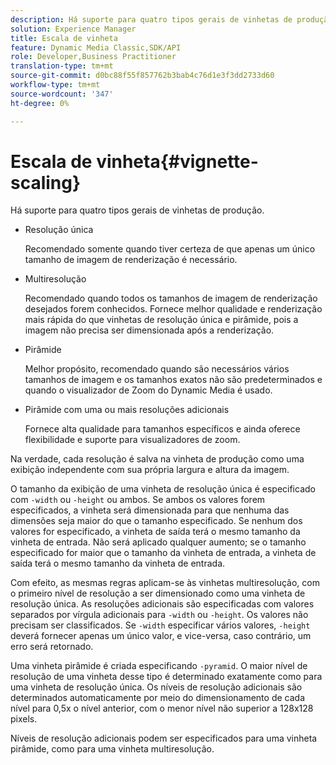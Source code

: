 ```yaml
---
description: Há suporte para quatro tipos gerais de vinhetas de produção.
solution: Experience Manager
title: Escala de vinheta
feature: Dynamic Media Classic,SDK/API
role: Developer,Business Practitioner
translation-type: tm+mt
source-git-commit: d0bc88f55f857762b3bab4c76d1e3f3dd2733d60
workflow-type: tm+mt
source-wordcount: '347'
ht-degree: 0%

---
```



# Escala de vinheta{#vignette-scaling}

Há suporte para quatro tipos gerais de vinhetas de produção.

* Resolução única

   Recomendado somente quando tiver certeza de que apenas um único tamanho de imagem de renderização é necessário.
* Multiresolução

   Recomendado quando todos os tamanhos de imagem de renderização desejados forem conhecidos. Fornece melhor qualidade e renderização mais rápida do que vinhetas de resolução única e pirâmide, pois a imagem não precisa ser dimensionada após a renderização.
* Pirâmide

   Melhor propósito, recomendado quando são necessários vários tamanhos de imagem e os tamanhos exatos não são predeterminados e quando o visualizador de Zoom do Dynamic Media é usado.
* Pirâmide com uma ou mais resoluções adicionais

   Fornece alta qualidade para tamanhos específicos e ainda oferece flexibilidade e suporte para visualizadores de zoom.

Na verdade, cada resolução é salva na vinheta de produção como uma exibição independente com sua própria largura e altura da imagem.

O tamanho da exibição de uma vinheta de resolução única é especificado com `-width` ou `-height` ou ambos. Se ambos os valores forem especificados, a vinheta será dimensionada para que nenhuma das dimensões seja maior do que o tamanho especificado. Se nenhum dos valores for especificado, a vinheta de saída terá o mesmo tamanho da vinheta de entrada. Não será aplicado qualquer aumento; se o tamanho especificado for maior que o tamanho da vinheta de entrada, a vinheta de saída terá o mesmo tamanho da vinheta de entrada.

Com efeito, as mesmas regras aplicam-se às vinhetas multiresolução, com o primeiro nível de resolução a ser dimensionado como uma vinheta de resolução única. As resoluções adicionais são especificadas com valores separados por vírgula adicionais para `-width` ou `-height`. Os valores não precisam ser classificados. Se `-width` especificar vários valores, `-height` deverá fornecer apenas um único valor, e vice-versa, caso contrário, um erro será retornado.

Uma vinheta pirâmide é criada especificando `-pyramid`. O maior nível de resolução de uma vinheta desse tipo é determinado exatamente como para uma vinheta de resolução única. Os níveis de resolução adicionais são determinados automaticamente por meio do dimensionamento de cada nível para 0,5x o nível anterior, com o menor nível não superior a 128x128 pixels.

Níveis de resolução adicionais podem ser especificados para uma vinheta pirâmide, como para uma vinheta multiresolução.
